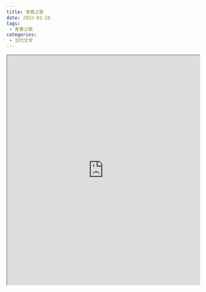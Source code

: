 ```yaml
---
title: 青春之歌
date: 2022-02-28
tags:
 - 青春之歌
categories:
 - 当代文学
---
```




<iframe src="https://study-doc.yourtools.icu/pdf/web/viewer.html?file=https://vkceyugu.cdn.bspapp.com/VKCEYUGU-e9075d72-0451-48df-afe1-d46932ae4554/3822d359-5b02-43d3-b837-6a60d1c35ba5.pdf" width="100%" height="600px"></iframe>
